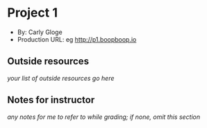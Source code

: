 # Project 1
+ By: Carly Gloge
+ Production URL: eg <http://p1.boopboop.io>

## Outside resources
*your list of outside resources go here*

## Notes for instructor
*any notes for me to refer to while grading; if none, omit this section*
